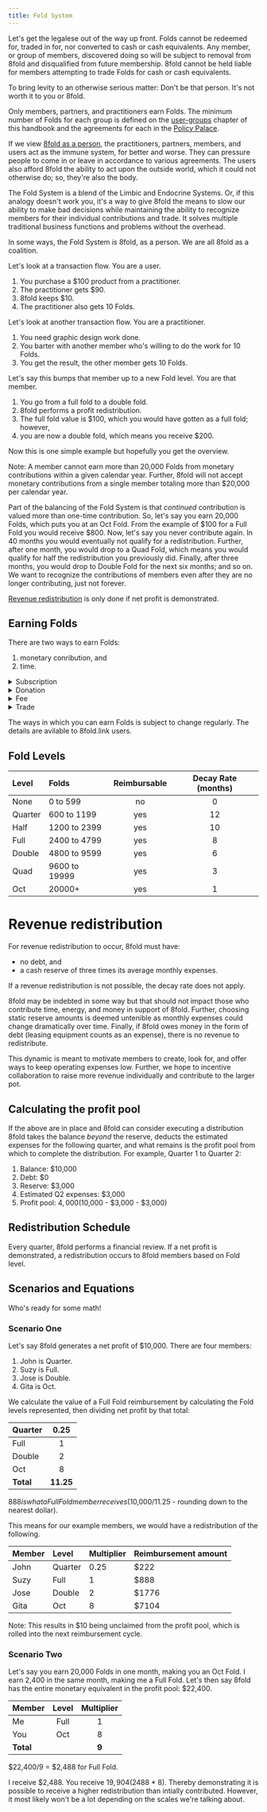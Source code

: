 ```yaml
---
title: Fold System
---
```


Let's get the legalese out of the way up front. Folds cannot be redeemed for, traded in for, nor converted to cash or cash equivalents. Any member, or group of members, discovered doing so will be subject to removal from 8fold and disqualified from future membership. 8fold cannot be held liable for members attempting to trade Folds for cash or cash equivalents.

To bring levity to an otherwise serious matter: Don't be that person. It's not worth it to you or 8fold.

Only members, partners, and practitioners earn Folds. The minimum number of Folds for each group is defined on the [user-groups](/user-groups) chapter of this handbook and the agreements for each in the [Policy Palace](/legal).

If we view [8fold as a person](/operations/divisions), the practitioners, partners, members, and users act as the immune system, for better and worse. They can pressure people to come in or leave in accordance to various agreements. The users also afford 8fold the ability to act upon the outside world, which it could not otherwise do; so, they're also the body.

The Fold System is a blend of the Limbic and Endocrine Systems. Or, if this analogy doesn't work you, it's a way to give 8fold the means to slow our ability to make bad decisions while maintaining the ability to recognize members for their individual contributions and trade. It solves multiple traditional business functions and problems without the overhead.

In some ways, the Fold System _is_ 8fold, as a person. We are all 8fold as a coalition.

Let's look at a transaction flow. You are a user.

1. You purchase a $100 product from a practitioner.
2. The practitioner gets $90.
3. 8fold keeps $10.
4. The practitioner also gets 10 Folds.

Let's look at another transaction flow. You are a practitioner.

1. You need graphic design work done.
2. You barter with another member who's willing to do the work for 10 Folds.
3. You get the result, the other member gets 10 Folds.

Let's say this bumps that member up to a new Fold level. You are that member.

1. You go from a full fold to a double fold.
2. 8fold performs a profit redistribution.
3. The full fold value is $100, which you would have gotten as a full fold; however,
4. you are now a double fold, which means you receive $200.

Now this is one simple example but hopefully you get the overview.

Note: A member cannot earn more than 20,000 Folds from monetary contributions within a given calendar year. Further, 8fold will not accept monetary contributions from a single member totaling more than $20,000 per calendar year.

Part of the balancing of the Fold System is that _continued_ contribution is valued more than one-time contribution. So, let's say you earn 20,000 Folds, which puts you at an Oct Fold. From the example of $100 for a Full Fold you would receive $800. Now, let's say you never contribute again. In 40 months you would eventually not qualify for a redistribution. Further, after one month, you would drop to a Quad Fold, which means you would qualify for half the redistribution you previously did. Finally, after three months, you would drop to Double Fold for the next six months; and so on. We want to recognize the contributions of members even after they are no longer contributing, just not forever.

[Revenue redistribution](#revenue-redistribution) is only done if net profit is demonstrated.

## Earning Folds

There are two ways to earn Folds:

1. monetary conribution, and
2. time.

<details>
  <summary>Subscription</summary>
  <p>A recurring monetary contribution is made to earn Folds. If done through 8fold Link, Folds will be automatically added to your balance. If done through a service 8fold Link is connected to, Folds will be automatically added to your balance. If done any other way, you much notify the Fold so that the proper number of Folds can be added to your account.</p>
  <p>Folds earned in a given month determine your Fold level for the following month. (Your first month is an exception to this rule.)</p>
  <p>This is the typical path and the one viewed as having the least resistance.</p>
</details>

<details>
  <summary>Donation</summary>
  <p>A one-time monetary contribution is made. Similar to a subscription, donations will be converted to Folds in a similar fashion.</p>
</details>

<details>
  <summary>Fee</summary>
  <p>A one-time monetary contribution is made based on revenue earned by the practitioner. You provide a product or service to someone who pays, you decide to give 8fold 10%.</p>
</details>

<details>
  <summary>Trade</summary>
  <p>You can provide products or services to another member and trade Folds. These trades could affect the Fold level of the provider and receiver.</p>
</details>

The ways in which you can earn Folds is subject to change regularly. The details are avilable to 8fold.link users.

## Fold Levels

| Level | Folds | Reimbursable | Decay Rate \(months\) |
| :--- | :--- | :---: | :---: |
| None | 0 to 599 | no | 0 |
| Quarter | 600 to 1199 | yes | 12 |
| Half | 1200 to 2399 | yes | 10 |
| Full | 2400 to 4799 | yes | 8 |
| Double | 4800 to 9599 | yes | 6 |
| Quad | 9600 to 19999 | yes | 3 |
| Oct | 20000+ | yes | 1 |

# Revenue redistribution

For revenue redistribution to occur, 8fold must have:

* no debt, and
* a cash reserve of three times its average monthly expenses.

If a revenue redistribution is not possible, the decay rate does not apply.

8fold may be indebted in some way but that should not impact those who contribute time, energy, and money in support of 8fold. Further, choosing static reserve amounts is deemed untenible as monthly expenses could change dramatically over time. Finally, if 8fold owes money in the form of debt (leasing equipment counts as an expense), there is no revenue to redistribute.

This dynamic is meant to motivate members to create, look for, and offer ways to keep operating expenses low. Further, we hope to incentive collaboration to raise more revenue individually and contribute to the larger pot.

## Calculating the profit pool

If the above are in place and 8fold can consider executing a distribution 8fold takes the balance _beyond_ the reserve, deducts the estimated expenses for the following quarter, and what remains is the profit pool from which to complete the distribution. For example, Quarter 1 to Quarter 2:

1. Balance: $10,000
2. Debt: $0
3. Reserve: $3,000
4. Estimated Q2 expenses: $3,000
5. Profit pool: $4,000 ($10,000 - $3,000 - $3,000)

## Redistribution Schedule

Every quarter, 8fold performs a financial review. If a net profit is demonstrated, a redistribution occurs to 8fold members based on Fold level.

## Scenarios and Equations

Who's ready for some math!

### Scenario One

Let's say 8fold generates a net profit of $10,000. There are four members:

1. John is Quarter.
2. Suzy is Full.
3. Jose is Double.
4. Gita is Oct.

We calculate the value of a Full Fold reimbursement by calculating the Fold levels represented, then dividing net profit by that total:

|Quarter   | 0.25     |
|:---------|:--------:|
|Full      |1         |
|Double    |2         |
|Oct       |8         |
|**Total** |**11.25** |

$888 is what a Full Fold member receives ($10,000/11.25 - rounding down to the nearest dollar).

This means for our example members, we would have a redistribution of the following.

| Member | Level | Multiplier | Reimbursement amount |
| :--- | :--- | :--- | :--- |
| John | Quarter | 0.25 | $222 |
| Suzy | Full | 1 | $888 |
| Jose | Double | 2 | $1776 |
| Gita | Oct | 8 | $7104 |

Note: This results in $10 being unclaimed from the profit pool, which is rolled into the next reimbursement cycle.

### Scenario Two

Let's say you earn 20,000 Folds in one month, making you an Oct Fold. I earn 2,400 in the same month, making me a Full Fold. Let's then say 8fold has the entire monetary equivalent in the profit pool: $22,400.

|Member   |Level |Multiplier |
|:--------|:----:|:---------:|
|Me       |Full  |1          |
|You      |Oct   |8          |
|**Total**|      |**9**      |

$22,400/9 = $2,488 for Full Fold.

I receive $2,488. You receive $19,904 ($2488 * 8). Thereby demonstrating it is possible to receive a higher redistribution than intially contributed. However, it most likely won't be a lot depending on the scales we're talking about.
